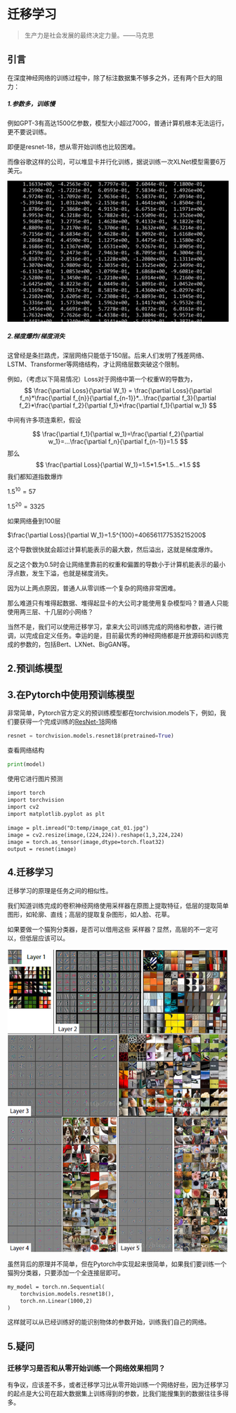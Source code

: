 # 迁移学习

> 生产力是社会发展的最终决定力量。——马克思

## 引言

在深度神经网络的训练过程中，除了标注数据集不够多之外，还有两个巨大的阻力：

##### 1.参数多，训练慢

例如GPT-3有高达1500亿参数，模型大小超过700G，普通计算机根本无法运行，更不要说训练。

即便是resnet-18，想从零开始训练也比较困难。

而像谷歌这样的公司，可以堆显卡并行化训练，据说训练一次XLNet模型需要6万美元。

![image-20200630141001214](pictures/image-20200630141001214.png)

##### 2.梯度爆炸/梯度消失

这曾经是条拦路虎，深层网络只能低于150层。后来人们发明了残差网络、LSTM、Transformer等网络结构，才让网络层数突破这个限制。

例如，（考虑以下简易情况）Loss对于网络中第一个权重W的导数为，
$$
\frac{\partial Loss}{\partial W_1} = \frac{\partial Loss}{\partial f_n}*\frac{\partial f_{n}}{\partial f_{n-1}}*...\frac{\partial f_3}{\partial f_2}*\frac{\partial f_2}{\partial f_1}*\frac{\partial f_1}{\partial w_1}
$$


中间有许多项连乘积，假设

$$
\frac{\partial f_1}{\partial w_1}=\frac{\partial f_2}{\partial w_1}=...\frac{\partial f_n}{\partial f_{n-1}}=1.5
$$
那么
$$
\frac{\partial Loss}{\partial W_1}=1.5*1.5*1.5...*1.5
$$
我们都知道指数爆炸

$1.5^{10}=57$

$1.5^{20}=3325$

如果网络叠到100层

$\frac{\partial Loss}{\partial W_1}=1.5^{100}=406561177535215200$

这个导数很快就会超过计算机能表示的最大数，然后溢出，这就是梯度爆炸。

反之这个数为0.5时会让网络里靠前的权重和偏置的导数小于计算机能表示的最小浮点数，发生下溢，也就是梯度消失。

因为以上两点原因，普通人从零训练一个复杂的网络非常困难。

那么难道只有堆得起数据、堆得起显卡的大公司才能使用复杂模型吗？普通人只能使用两三层、十几层的小网络？

当然不是，我们可以使用迁移学习，拿来大公司训练完成的网络和参数，进行微调，以完成自定义任务。幸运的是，目前最优秀的神经网络都是开放源码和训练完成的参数的，包括Bert、LXNet、BigGAN等。

## 2.预训练模型

## 3.在Pytorch中使用预训练模型

非常简单，Pytorch官方定义的预训练模型都在torchvision.models下，例如，我们要获得一个完成训练的[ResNet-18](https://arxiv.org/pdf/1512.03385.pdf)网络

```python
resnet = torchvision.models.resnet18(pretrained=True)
```

查看网络结构

```python
print(model)
```

使用它进行图片预测

```
import torch
import torchvision
import cv2
import matplotlib.pyplot as plt

image = plt.imread("D:temp/image_cat_01.jpg")
image = cv2.resize(image,(224,224)).reshape(1,3,224,224)
image = torch.as_tensor(image,dtype=torch.float32)
output = resnet(image)
```

## 4.迁移学习

迁移学习的原理是任务之间的相似性。

我们知道训练完成的卷积神经网络使用采样器在原图上提取特征，低层的提取简单图形，如轮廓、直线；高层的提取复杂图形，如人脸、花草。

如果要做一个猫狗分类器，是否可以借用这些 采样器？显然，高层的不一定可以，但低层应该可以。

![20170509144709320](./pictures/20170509144709320.jpg)

虽然背后的原理并不简单，但在Pytorch中实现起来很简单，如果我们要训练一个猫狗分类器，只要添加一个全连接层即可。

```
my_model = torch.nn.Sequential(
	torchvision.models.resnet18(),
	torch.nn.Linear(1000,2)
)
```

这样就可以从已经训练好的能识别物体的参数开始，训练我们自己的网络。

## 5.疑问

### 迁移学习是否和从零开始训练一个网络效果相同？

有争议，应该差不多，或者迁移学习比从零开始训练一个网络好些，因为迁移学习的起点是大公司在超大数据集上训练得到的参数，比我们能搜集到的数据往往多得多。

